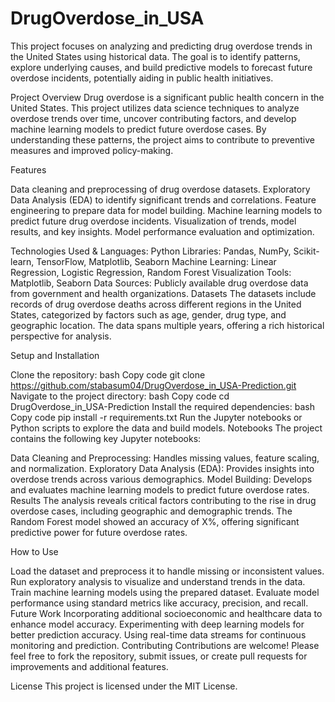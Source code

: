 # DrugOverdose_in_USA

This project focuses on analyzing and predicting drug overdose trends in the United States using historical data. The goal is to identify patterns, explore underlying causes, and build predictive models to forecast future overdose incidents, potentially aiding in public health initiatives.

Project Overview
Drug overdose is a significant public health concern in the United States. This project utilizes data science techniques to analyze overdose trends over time, uncover contributing factors, and develop machine learning models to predict future overdose cases. By understanding these patterns, the project aims to contribute to preventive measures and improved policy-making.

Features

Data cleaning and preprocessing of drug overdose datasets.
Exploratory Data Analysis (EDA) to identify significant trends and correlations.
Feature engineering to prepare data for model building.
Machine learning models to predict future drug overdose incidents.
Visualization of trends, model results, and key insights.
Model performance evaluation and optimization.

Technologies Used & Languages: Python
Libraries: Pandas, NumPy, Scikit-learn, TensorFlow, Matplotlib, Seaborn
Machine Learning: Linear Regression, Logistic Regression, Random Forest
Visualization Tools: Matplotlib, Seaborn
Data Sources: Publicly available drug overdose data from government and health organizations.
Datasets
The datasets include records of drug overdose deaths across different regions in the United States, categorized by factors such as age, gender, drug type, and geographic location. The data spans multiple years, offering a rich historical perspective for analysis.

Setup and Installation

Clone the repository:
bash
Copy code
git clone https://github.com/stabasum04/DrugOverdose_in_USA-Prediction.git
Navigate to the project directory:
bash
Copy code
cd DrugOverdose_in_USA-Prediction
Install the required dependencies:
bash
Copy code
pip install -r requirements.txt
Run the Jupyter notebooks or Python scripts to explore the data and build models.
Notebooks
The project contains the following key Jupyter notebooks:

Data Cleaning and Preprocessing: Handles missing values, feature scaling, and normalization.
Exploratory Data Analysis (EDA): Provides insights into overdose trends across various demographics.
Model Building: Develops and evaluates machine learning models to predict future overdose rates.
Results
The analysis reveals critical factors contributing to the rise in drug overdose cases, including geographic and demographic trends. The Random Forest model showed an accuracy of X%, offering significant predictive power for future overdose rates.

How to Use

Load the dataset and preprocess it to handle missing or inconsistent values.
Run exploratory analysis to visualize and understand trends in the data.
Train machine learning models using the prepared dataset.
Evaluate model performance using standard metrics like accuracy, precision, and recall.
Future Work
Incorporating additional socioeconomic and healthcare data to enhance model accuracy.
Experimenting with deep learning models for better prediction accuracy.
Using real-time data streams for continuous monitoring and prediction.
Contributing
Contributions are welcome! Please feel free to fork the repository, submit issues, or create pull requests for improvements and additional features.

License
This project is licensed under the MIT License.

